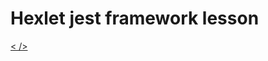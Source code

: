 # Hexlet jest framework lesson 

<a href="https://codeclimate.com/github/AlexAMitrofanov/jesttestlesson/maintainability">< /></a>
